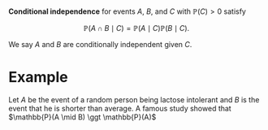 **Conditional independence** for events $A$, $B$, and $C$ with $\mathbb{P}(C) > 0$ satisfy

$$
\mathbb{P}(A \cap B \mid C) = \mathbb{P}(A \mid C) \mathbb{P}(B \mid C).
$$

We say $A$ and $B$  are conditionally independent given $C$.

# Example

Let $A$ be the event of a random person being lactose intolerant and $B$ is the event that he is shorter than average. A famous study showed that $\mathbb{P}(A \mid B) \ggt \mathbb{P}(A)$
